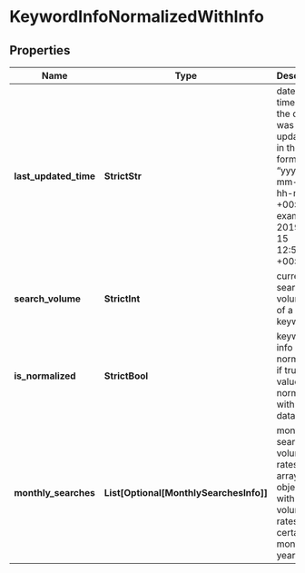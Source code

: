 # KeywordInfoNormalizedWithInfo


## Properties

| Name | Type | Description | Notes |
|------------ | ------------- | ------------- | -------------|
**last_updated_time** | **StrictStr** | date and time when the dataset was updated<br>in the UTC format: “yyyy-mm-dd hh-mm-ss +00:00”<br>example:<br>2019-11-15 12:57:46 +00:00 |[optional]|
**search_volume** | **StrictInt** | current search volume rate of a keyword |[optional]|
**is_normalized** | **StrictBool** | keyword info is normalized<br>if true, values are normalized with Bing data |[optional]|
**monthly_searches** | **List[Optional[MonthlySearchesInfo]]** | monthly search volume rates<br>array of objects with search volume rates in a certain month of a year |[optional]|
